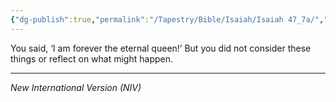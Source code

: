 ```yaml
---
{"dg-publish":true,"permalink":"/Tapestry/Bible/Isaiah/Isaiah 47_7a/","title":"Isaiah 47:7a","hide":true,"tags":["bible-verse","bible-verse"],"dgHomeLink":true,"dgShowLocalGraph":true,"dgEnableSearch":true}
---
```


You said, ‘I am forever the eternal queen!’
But you did not consider these things or reflect on what might happen.

---
*New International Version (NIV)*